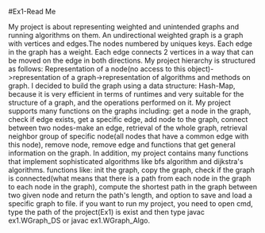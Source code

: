 #Ex1-Read Me

My project is about representing weighted and unintended graphs and running algorithms on them.
An undirectional weighted graph is a graph with vertices and edges.The nodes numbered by uniques keys. Each edge in the graph has a weight. Each edge connects 2 vertices in a way that can be moved on the edge in both directions. 
My project hierarchy is structured as follows: Representation of a node(no access to this object)->representation of a graph->representation of algorithms and methods on graph.
I decided to build the graph using a data structure: Hash-Map, because it is very efficient in terms of runtimes and very suitable for the structure of a graph, and the operations performed on it.
My project supports many functions on the graphs including: get a node in the graph, check if edge exists, get a specific edge, add node to the graph, connect between two nodes-make an edge, retrieval of the whole graph, retrieval neighbor group of specific node(all nodes that have a common edge with this node), remove node, remove edge and functions that get general information on the graph.
In addition, my project contains many functions that implement sophisticated algorithms like bfs algorithm and dijkstra's algorithms. functions like: init the graph, copy the graph, check if the graph is connected(what means that there is a path from each node in the graph to each node in the graph), compute the shortest path in the graph between two given node and return the path's length, and option to save and load a specific graph to file.
if you want to run my project, you need to open cmd, type the path of the project(Ex1) is exist and then type javac ex1.WGraph_DS or javac ex1.WGraph_Algo.
